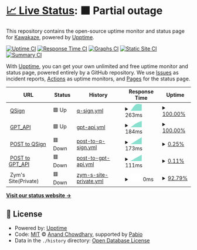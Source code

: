 # [📈 Live Status](https://XokoukioX.github.io/KeepServiceAlive): <!--live status--> **🟧 Partial outage**

This repository contains the open-source uptime monitor and status page for [Kawakaze](https://XokoukioX.github.io/KeepServiceAlive), powered by [Upptime](https://github.com/upptime/upptime).

[![Uptime CI](https://github.com/XokoukioX/KeepServiceAlive/workflows/Uptime%20CI/badge.svg)](https://github.com/XokoukioX/KeepServiceAlive/actions?query=workflow%3A%22Uptime+CI%22)
[![Response Time CI](https://github.com/XokoukioX/KeepServiceAlive/workflows/Response%20Time%20CI/badge.svg)](https://github.com/XokoukioX/KeepServiceAlive/actions?query=workflow%3A%22Response+Time+CI%22)
[![Graphs CI](https://github.com/XokoukioX/KeepServiceAlive/workflows/Graphs%20CI/badge.svg)](https://github.com/XokoukioX/KeepServiceAlive/actions?query=workflow%3A%22Graphs+CI%22)
[![Static Site CI](https://github.com/XokoukioX/KeepServiceAlive/workflows/Static%20Site%20CI/badge.svg)](https://github.com/XokoukioX/KeepServiceAlive/actions?query=workflow%3A%22Static+Site+CI%22)
[![Summary CI](https://github.com/XokoukioX/KeepServiceAlive/workflows/Summary%20CI/badge.svg)](https://github.com/XokoukioX/KeepServiceAlive/actions?query=workflow%3A%22Summary+CI%22)

With [Upptime](https://upptime.js.org), you can get your own unlimited and free uptime monitor and status page, powered entirely by a GitHub repository. We use [Issues](https://github.com/XokoukioX/KeepServiceAlive/issues) as incident reports, [Actions](https://github.com/XokoukioX/KeepServiceAlive/actions) as uptime monitors, and [Pages](https://XokoukioX.github.io/KeepServiceAlive) for the status page.

<!--start: status pages-->
<!-- This summary is generated by Upptime (https://github.com/upptime/upptime) -->
<!-- Do not edit this manually, your changes will be overwritten -->
<!-- prettier-ignore -->
| URL | Status | History | Response Time | Uptime |
| --- | ------ | ------- | ------------- | ------ |
| <img alt="" src="https://icons.duckduckgo.com/ip3/qsign-shirasuazusa.koyeb.app.ico" height="13"> [QSign](https://qsign-shirasuazusa.koyeb.app/) | 🟩 Up | [q-sign.yml](https://github.com/XokoukioX/KeepServiceAlive/commits/HEAD/history/q-sign.yml) | <details><summary><img alt="Response time graph" src="./graphs/q-sign/response-time-week.png" height="20"> 263ms</summary><br><a href="https://XokoukioX.github.io/KeepServiceAlive/history/q-sign"><img alt="Response time 263" src="https://img.shields.io/endpoint?url=https%3A%2F%2Fraw.githubusercontent.com%2FXokoukioX%2FKeepServiceAlive%2FHEAD%2Fapi%2Fq-sign%2Fresponse-time.json"></a><br><a href="https://XokoukioX.github.io/KeepServiceAlive/history/q-sign"><img alt="24-hour response time 263" src="https://img.shields.io/endpoint?url=https%3A%2F%2Fraw.githubusercontent.com%2FXokoukioX%2FKeepServiceAlive%2FHEAD%2Fapi%2Fq-sign%2Fresponse-time-day.json"></a><br><a href="https://XokoukioX.github.io/KeepServiceAlive/history/q-sign"><img alt="7-day response time 263" src="https://img.shields.io/endpoint?url=https%3A%2F%2Fraw.githubusercontent.com%2FXokoukioX%2FKeepServiceAlive%2FHEAD%2Fapi%2Fq-sign%2Fresponse-time-week.json"></a><br><a href="https://XokoukioX.github.io/KeepServiceAlive/history/q-sign"><img alt="30-day response time 263" src="https://img.shields.io/endpoint?url=https%3A%2F%2Fraw.githubusercontent.com%2FXokoukioX%2FKeepServiceAlive%2FHEAD%2Fapi%2Fq-sign%2Fresponse-time-month.json"></a><br><a href="https://XokoukioX.github.io/KeepServiceAlive/history/q-sign"><img alt="1-year response time 263" src="https://img.shields.io/endpoint?url=https%3A%2F%2Fraw.githubusercontent.com%2FXokoukioX%2FKeepServiceAlive%2FHEAD%2Fapi%2Fq-sign%2Fresponse-time-year.json"></a></details> | <details><summary><a href="https://XokoukioX.github.io/KeepServiceAlive/history/q-sign">100.00%</a></summary><a href="https://XokoukioX.github.io/KeepServiceAlive/history/q-sign"><img alt="All-time uptime 100.00%" src="https://img.shields.io/endpoint?url=https%3A%2F%2Fraw.githubusercontent.com%2FXokoukioX%2FKeepServiceAlive%2FHEAD%2Fapi%2Fq-sign%2Fuptime.json"></a><br><a href="https://XokoukioX.github.io/KeepServiceAlive/history/q-sign"><img alt="24-hour uptime 100.00%" src="https://img.shields.io/endpoint?url=https%3A%2F%2Fraw.githubusercontent.com%2FXokoukioX%2FKeepServiceAlive%2FHEAD%2Fapi%2Fq-sign%2Fuptime-day.json"></a><br><a href="https://XokoukioX.github.io/KeepServiceAlive/history/q-sign"><img alt="7-day uptime 100.00%" src="https://img.shields.io/endpoint?url=https%3A%2F%2Fraw.githubusercontent.com%2FXokoukioX%2FKeepServiceAlive%2FHEAD%2Fapi%2Fq-sign%2Fuptime-week.json"></a><br><a href="https://XokoukioX.github.io/KeepServiceAlive/history/q-sign"><img alt="30-day uptime 100.00%" src="https://img.shields.io/endpoint?url=https%3A%2F%2Fraw.githubusercontent.com%2FXokoukioX%2FKeepServiceAlive%2FHEAD%2Fapi%2Fq-sign%2Fuptime-month.json"></a><br><a href="https://XokoukioX.github.io/KeepServiceAlive/history/q-sign"><img alt="1-year uptime 100.00%" src="https://img.shields.io/endpoint?url=https%3A%2F%2Fraw.githubusercontent.com%2FXokoukioX%2FKeepServiceAlive%2FHEAD%2Fapi%2Fq-sign%2Fuptime-year.json"></a></details>
| <img alt="" src="https://icons.duckduckgo.com/ip3/go-chatgpt-api-zyw8.onrender.com.ico" height="13"> [GPT_API](https://go-chatgpt-api-zyw8.onrender.com) | 🟩 Up | [gpt-api.yml](https://github.com/XokoukioX/KeepServiceAlive/commits/HEAD/history/gpt-api.yml) | <details><summary><img alt="Response time graph" src="./graphs/gpt-api/response-time-week.png" height="20"> 184ms</summary><br><a href="https://XokoukioX.github.io/KeepServiceAlive/history/gpt-api"><img alt="Response time 184" src="https://img.shields.io/endpoint?url=https%3A%2F%2Fraw.githubusercontent.com%2FXokoukioX%2FKeepServiceAlive%2FHEAD%2Fapi%2Fgpt-api%2Fresponse-time.json"></a><br><a href="https://XokoukioX.github.io/KeepServiceAlive/history/gpt-api"><img alt="24-hour response time 184" src="https://img.shields.io/endpoint?url=https%3A%2F%2Fraw.githubusercontent.com%2FXokoukioX%2FKeepServiceAlive%2FHEAD%2Fapi%2Fgpt-api%2Fresponse-time-day.json"></a><br><a href="https://XokoukioX.github.io/KeepServiceAlive/history/gpt-api"><img alt="7-day response time 184" src="https://img.shields.io/endpoint?url=https%3A%2F%2Fraw.githubusercontent.com%2FXokoukioX%2FKeepServiceAlive%2FHEAD%2Fapi%2Fgpt-api%2Fresponse-time-week.json"></a><br><a href="https://XokoukioX.github.io/KeepServiceAlive/history/gpt-api"><img alt="30-day response time 184" src="https://img.shields.io/endpoint?url=https%3A%2F%2Fraw.githubusercontent.com%2FXokoukioX%2FKeepServiceAlive%2FHEAD%2Fapi%2Fgpt-api%2Fresponse-time-month.json"></a><br><a href="https://XokoukioX.github.io/KeepServiceAlive/history/gpt-api"><img alt="1-year response time 184" src="https://img.shields.io/endpoint?url=https%3A%2F%2Fraw.githubusercontent.com%2FXokoukioX%2FKeepServiceAlive%2FHEAD%2Fapi%2Fgpt-api%2Fresponse-time-year.json"></a></details> | <details><summary><a href="https://XokoukioX.github.io/KeepServiceAlive/history/gpt-api">100.00%</a></summary><a href="https://XokoukioX.github.io/KeepServiceAlive/history/gpt-api"><img alt="All-time uptime 100.00%" src="https://img.shields.io/endpoint?url=https%3A%2F%2Fraw.githubusercontent.com%2FXokoukioX%2FKeepServiceAlive%2FHEAD%2Fapi%2Fgpt-api%2Fuptime.json"></a><br><a href="https://XokoukioX.github.io/KeepServiceAlive/history/gpt-api"><img alt="24-hour uptime 100.00%" src="https://img.shields.io/endpoint?url=https%3A%2F%2Fraw.githubusercontent.com%2FXokoukioX%2FKeepServiceAlive%2FHEAD%2Fapi%2Fgpt-api%2Fuptime-day.json"></a><br><a href="https://XokoukioX.github.io/KeepServiceAlive/history/gpt-api"><img alt="7-day uptime 100.00%" src="https://img.shields.io/endpoint?url=https%3A%2F%2Fraw.githubusercontent.com%2FXokoukioX%2FKeepServiceAlive%2FHEAD%2Fapi%2Fgpt-api%2Fuptime-week.json"></a><br><a href="https://XokoukioX.github.io/KeepServiceAlive/history/gpt-api"><img alt="30-day uptime 100.00%" src="https://img.shields.io/endpoint?url=https%3A%2F%2Fraw.githubusercontent.com%2FXokoukioX%2FKeepServiceAlive%2FHEAD%2Fapi%2Fgpt-api%2Fuptime-month.json"></a><br><a href="https://XokoukioX.github.io/KeepServiceAlive/history/gpt-api"><img alt="1-year uptime 100.00%" src="https://img.shields.io/endpoint?url=https%3A%2F%2Fraw.githubusercontent.com%2FXokoukioX%2FKeepServiceAlive%2FHEAD%2Fapi%2Fgpt-api%2Fuptime-year.json"></a></details>
| <img alt="" src="https://icons.duckduckgo.com/ip3/qsign-shirasuazusa.koyeb.app.ico" height="13"> [POST to QSign](https://qsign-shirasuazusa.koyeb.app/) | 🟥 Down | [post-to-q-sign.yml](https://github.com/XokoukioX/KeepServiceAlive/commits/HEAD/history/post-to-q-sign.yml) | <details><summary><img alt="Response time graph" src="./graphs/post-to-q-sign/response-time-week.png" height="20"> 173ms</summary><br><a href="https://XokoukioX.github.io/KeepServiceAlive/history/post-to-q-sign"><img alt="Response time 173" src="https://img.shields.io/endpoint?url=https%3A%2F%2Fraw.githubusercontent.com%2FXokoukioX%2FKeepServiceAlive%2FHEAD%2Fapi%2Fpost-to-q-sign%2Fresponse-time.json"></a><br><a href="https://XokoukioX.github.io/KeepServiceAlive/history/post-to-q-sign"><img alt="24-hour response time 173" src="https://img.shields.io/endpoint?url=https%3A%2F%2Fraw.githubusercontent.com%2FXokoukioX%2FKeepServiceAlive%2FHEAD%2Fapi%2Fpost-to-q-sign%2Fresponse-time-day.json"></a><br><a href="https://XokoukioX.github.io/KeepServiceAlive/history/post-to-q-sign"><img alt="7-day response time 173" src="https://img.shields.io/endpoint?url=https%3A%2F%2Fraw.githubusercontent.com%2FXokoukioX%2FKeepServiceAlive%2FHEAD%2Fapi%2Fpost-to-q-sign%2Fresponse-time-week.json"></a><br><a href="https://XokoukioX.github.io/KeepServiceAlive/history/post-to-q-sign"><img alt="30-day response time 173" src="https://img.shields.io/endpoint?url=https%3A%2F%2Fraw.githubusercontent.com%2FXokoukioX%2FKeepServiceAlive%2FHEAD%2Fapi%2Fpost-to-q-sign%2Fresponse-time-month.json"></a><br><a href="https://XokoukioX.github.io/KeepServiceAlive/history/post-to-q-sign"><img alt="1-year response time 173" src="https://img.shields.io/endpoint?url=https%3A%2F%2Fraw.githubusercontent.com%2FXokoukioX%2FKeepServiceAlive%2FHEAD%2Fapi%2Fpost-to-q-sign%2Fresponse-time-year.json"></a></details> | <details><summary><a href="https://XokoukioX.github.io/KeepServiceAlive/history/post-to-q-sign">0.25%</a></summary><a href="https://XokoukioX.github.io/KeepServiceAlive/history/post-to-q-sign"><img alt="All-time uptime 0.25%" src="https://img.shields.io/endpoint?url=https%3A%2F%2Fraw.githubusercontent.com%2FXokoukioX%2FKeepServiceAlive%2FHEAD%2Fapi%2Fpost-to-q-sign%2Fuptime.json"></a><br><a href="https://XokoukioX.github.io/KeepServiceAlive/history/post-to-q-sign"><img alt="24-hour uptime 0.25%" src="https://img.shields.io/endpoint?url=https%3A%2F%2Fraw.githubusercontent.com%2FXokoukioX%2FKeepServiceAlive%2FHEAD%2Fapi%2Fpost-to-q-sign%2Fuptime-day.json"></a><br><a href="https://XokoukioX.github.io/KeepServiceAlive/history/post-to-q-sign"><img alt="7-day uptime 0.25%" src="https://img.shields.io/endpoint?url=https%3A%2F%2Fraw.githubusercontent.com%2FXokoukioX%2FKeepServiceAlive%2FHEAD%2Fapi%2Fpost-to-q-sign%2Fuptime-week.json"></a><br><a href="https://XokoukioX.github.io/KeepServiceAlive/history/post-to-q-sign"><img alt="30-day uptime 0.25%" src="https://img.shields.io/endpoint?url=https%3A%2F%2Fraw.githubusercontent.com%2FXokoukioX%2FKeepServiceAlive%2FHEAD%2Fapi%2Fpost-to-q-sign%2Fuptime-month.json"></a><br><a href="https://XokoukioX.github.io/KeepServiceAlive/history/post-to-q-sign"><img alt="1-year uptime 0.25%" src="https://img.shields.io/endpoint?url=https%3A%2F%2Fraw.githubusercontent.com%2FXokoukioX%2FKeepServiceAlive%2FHEAD%2Fapi%2Fpost-to-q-sign%2Fuptime-year.json"></a></details>
| <img alt="" src="https://icons.duckduckgo.com/ip3/go-chatgpt-api-zyw8.onrender.com.ico" height="13"> [POST to GPT_API](https://go-chatgpt-api-zyw8.onrender.com) | 🟥 Down | [post-to-gpt-api.yml](https://github.com/XokoukioX/KeepServiceAlive/commits/HEAD/history/post-to-gpt-api.yml) | <details><summary><img alt="Response time graph" src="./graphs/post-to-gpt-api/response-time-week.png" height="20"> 111ms</summary><br><a href="https://XokoukioX.github.io/KeepServiceAlive/history/post-to-gpt-api"><img alt="Response time 111" src="https://img.shields.io/endpoint?url=https%3A%2F%2Fraw.githubusercontent.com%2FXokoukioX%2FKeepServiceAlive%2FHEAD%2Fapi%2Fpost-to-gpt-api%2Fresponse-time.json"></a><br><a href="https://XokoukioX.github.io/KeepServiceAlive/history/post-to-gpt-api"><img alt="24-hour response time 111" src="https://img.shields.io/endpoint?url=https%3A%2F%2Fraw.githubusercontent.com%2FXokoukioX%2FKeepServiceAlive%2FHEAD%2Fapi%2Fpost-to-gpt-api%2Fresponse-time-day.json"></a><br><a href="https://XokoukioX.github.io/KeepServiceAlive/history/post-to-gpt-api"><img alt="7-day response time 111" src="https://img.shields.io/endpoint?url=https%3A%2F%2Fraw.githubusercontent.com%2FXokoukioX%2FKeepServiceAlive%2FHEAD%2Fapi%2Fpost-to-gpt-api%2Fresponse-time-week.json"></a><br><a href="https://XokoukioX.github.io/KeepServiceAlive/history/post-to-gpt-api"><img alt="30-day response time 111" src="https://img.shields.io/endpoint?url=https%3A%2F%2Fraw.githubusercontent.com%2FXokoukioX%2FKeepServiceAlive%2FHEAD%2Fapi%2Fpost-to-gpt-api%2Fresponse-time-month.json"></a><br><a href="https://XokoukioX.github.io/KeepServiceAlive/history/post-to-gpt-api"><img alt="1-year response time 111" src="https://img.shields.io/endpoint?url=https%3A%2F%2Fraw.githubusercontent.com%2FXokoukioX%2FKeepServiceAlive%2FHEAD%2Fapi%2Fpost-to-gpt-api%2Fresponse-time-year.json"></a></details> | <details><summary><a href="https://XokoukioX.github.io/KeepServiceAlive/history/post-to-gpt-api">0.11%</a></summary><a href="https://XokoukioX.github.io/KeepServiceAlive/history/post-to-gpt-api"><img alt="All-time uptime 0.11%" src="https://img.shields.io/endpoint?url=https%3A%2F%2Fraw.githubusercontent.com%2FXokoukioX%2FKeepServiceAlive%2FHEAD%2Fapi%2Fpost-to-gpt-api%2Fuptime.json"></a><br><a href="https://XokoukioX.github.io/KeepServiceAlive/history/post-to-gpt-api"><img alt="24-hour uptime 0.11%" src="https://img.shields.io/endpoint?url=https%3A%2F%2Fraw.githubusercontent.com%2FXokoukioX%2FKeepServiceAlive%2FHEAD%2Fapi%2Fpost-to-gpt-api%2Fuptime-day.json"></a><br><a href="https://XokoukioX.github.io/KeepServiceAlive/history/post-to-gpt-api"><img alt="7-day uptime 0.11%" src="https://img.shields.io/endpoint?url=https%3A%2F%2Fraw.githubusercontent.com%2FXokoukioX%2FKeepServiceAlive%2FHEAD%2Fapi%2Fpost-to-gpt-api%2Fuptime-week.json"></a><br><a href="https://XokoukioX.github.io/KeepServiceAlive/history/post-to-gpt-api"><img alt="30-day uptime 0.11%" src="https://img.shields.io/endpoint?url=https%3A%2F%2Fraw.githubusercontent.com%2FXokoukioX%2FKeepServiceAlive%2FHEAD%2Fapi%2Fpost-to-gpt-api%2Fuptime-month.json"></a><br><a href="https://XokoukioX.github.io/KeepServiceAlive/history/post-to-gpt-api"><img alt="1-year uptime 0.11%" src="https://img.shields.io/endpoint?url=https%3A%2F%2Fraw.githubusercontent.com%2FXokoukioX%2FKeepServiceAlive%2FHEAD%2Fapi%2Fpost-to-gpt-api%2Fuptime-year.json"></a></details>
| <img alt="" src="https://icons.duckduckgo.com/ip3/null.ico" height="13"> Zym's Site(Private) | 🟥 Down | [zym-s-site-private.yml](https://github.com/XokoukioX/KeepServiceAlive/commits/HEAD/history/zym-s-site-private.yml) | <details><summary><img alt="Response time graph" src="./graphs/zym-s-site-private/response-time-week.png" height="20"> 0ms</summary><br><a href="https://XokoukioX.github.io/KeepServiceAlive/history/zym-s-site-private"><img alt="Response time 0" src="https://img.shields.io/endpoint?url=https%3A%2F%2Fraw.githubusercontent.com%2FXokoukioX%2FKeepServiceAlive%2FHEAD%2Fapi%2Fzym-s-site-private%2Fresponse-time.json"></a><br><a href="https://XokoukioX.github.io/KeepServiceAlive/history/zym-s-site-private"><img alt="24-hour response time 0" src="https://img.shields.io/endpoint?url=https%3A%2F%2Fraw.githubusercontent.com%2FXokoukioX%2FKeepServiceAlive%2FHEAD%2Fapi%2Fzym-s-site-private%2Fresponse-time-day.json"></a><br><a href="https://XokoukioX.github.io/KeepServiceAlive/history/zym-s-site-private"><img alt="7-day response time 0" src="https://img.shields.io/endpoint?url=https%3A%2F%2Fraw.githubusercontent.com%2FXokoukioX%2FKeepServiceAlive%2FHEAD%2Fapi%2Fzym-s-site-private%2Fresponse-time-week.json"></a><br><a href="https://XokoukioX.github.io/KeepServiceAlive/history/zym-s-site-private"><img alt="30-day response time 0" src="https://img.shields.io/endpoint?url=https%3A%2F%2Fraw.githubusercontent.com%2FXokoukioX%2FKeepServiceAlive%2FHEAD%2Fapi%2Fzym-s-site-private%2Fresponse-time-month.json"></a><br><a href="https://XokoukioX.github.io/KeepServiceAlive/history/zym-s-site-private"><img alt="1-year response time 0" src="https://img.shields.io/endpoint?url=https%3A%2F%2Fraw.githubusercontent.com%2FXokoukioX%2FKeepServiceAlive%2FHEAD%2Fapi%2Fzym-s-site-private%2Fresponse-time-year.json"></a></details> | <details><summary><a href="https://XokoukioX.github.io/KeepServiceAlive/history/zym-s-site-private">92.79%</a></summary><a href="https://XokoukioX.github.io/KeepServiceAlive/history/zym-s-site-private"><img alt="All-time uptime 92.79%" src="https://img.shields.io/endpoint?url=https%3A%2F%2Fraw.githubusercontent.com%2FXokoukioX%2FKeepServiceAlive%2FHEAD%2Fapi%2Fzym-s-site-private%2Fuptime.json"></a><br><a href="https://XokoukioX.github.io/KeepServiceAlive/history/zym-s-site-private"><img alt="24-hour uptime 92.79%" src="https://img.shields.io/endpoint?url=https%3A%2F%2Fraw.githubusercontent.com%2FXokoukioX%2FKeepServiceAlive%2FHEAD%2Fapi%2Fzym-s-site-private%2Fuptime-day.json"></a><br><a href="https://XokoukioX.github.io/KeepServiceAlive/history/zym-s-site-private"><img alt="7-day uptime 92.79%" src="https://img.shields.io/endpoint?url=https%3A%2F%2Fraw.githubusercontent.com%2FXokoukioX%2FKeepServiceAlive%2FHEAD%2Fapi%2Fzym-s-site-private%2Fuptime-week.json"></a><br><a href="https://XokoukioX.github.io/KeepServiceAlive/history/zym-s-site-private"><img alt="30-day uptime 92.79%" src="https://img.shields.io/endpoint?url=https%3A%2F%2Fraw.githubusercontent.com%2FXokoukioX%2FKeepServiceAlive%2FHEAD%2Fapi%2Fzym-s-site-private%2Fuptime-month.json"></a><br><a href="https://XokoukioX.github.io/KeepServiceAlive/history/zym-s-site-private"><img alt="1-year uptime 92.79%" src="https://img.shields.io/endpoint?url=https%3A%2F%2Fraw.githubusercontent.com%2FXokoukioX%2FKeepServiceAlive%2FHEAD%2Fapi%2Fzym-s-site-private%2Fuptime-year.json"></a></details>

<!--end: status pages-->

[**Visit our status website →**](https://XokoukioX.github.io/KeepServiceAlive)

## 📄 License

- Powered by: [Upptime](https://github.com/upptime/upptime)
- Code: [MIT](./LICENSE) © [Anand Chowdhary](https://anandchowdhary.com), supported by [Pabio](https://pabio.com)
- Data in the `./history` directory: [Open Database License](https://opendatacommons.org/licenses/odbl/1-0/)
